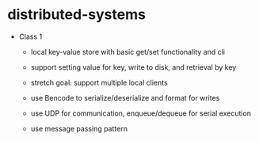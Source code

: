 # distributed-systems

- Class 1
  - local key-value store with basic get/set functionality and cli
  - support setting value for key, write to disk, and retrieval by key
  - stretch goal: support multiple local clients

  - use Bencode to serialize/deserialize and format for writes
  - use UDP for communication, enqueue/dequeue for serial execution
  - use message passing pattern
